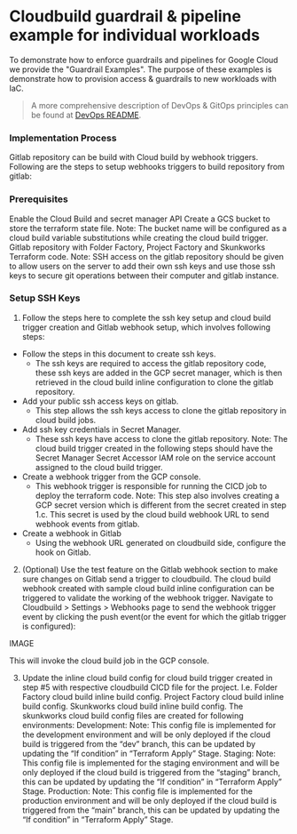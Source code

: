 # Cloudbuild guardrail & pipeline example for individual workloads

To demonstrate how to enforce guardrails and pipelines for Google Cloud we provide the "Guardrail Examples". The purpose of these examples is demonstrate how to provision access & guardrails to new workloads with IaC. 

> A more comprehensive description of DevOps & GitOps principles can be found at [DevOps README](./../../../README.md). 


### Implementation Process
Gitlab repository can be build with Cloud build by webhook triggers. Following are the steps to setup webhooks triggers to build repository from gitlab:

### Prerequisites
Enable the Cloud Build and secret manager API
Create a GCS bucket to store the terraform state file. Note: The bucket name will be configured as a cloud build variable substitutions while creating the cloud build trigger.
Gitlab repository with Folder Factory, Project Factory and Skunkworks Terraform code.
Note: SSH access on the gitlab repository should be given to allow users on the server to add their own ssh keys and use those ssh keys to secure git operations between their computer and gitlab instance. 

### Setup SSH Keys

1. Follow the steps here to complete the ssh key setup and cloud build trigger creation and Gitlab webhook setup, which involves following steps:
* Follow the steps in this document to create ssh keys. 
  * The ssh keys are required to access the gitlab repository code, these ssh keys are added in the GCP secret manager, which is then retrieved in the cloud build inline configuration to clone the gitlab repository.
* Add your public ssh access keys on gitlab.
  * This step allows the ssh keys access to clone the gitlab repository in cloud build jobs.
* Add ssh key credentials in Secret Manager.
  * These ssh keys have access to clone the gitlab repository. Note: The cloud build trigger created in the following steps should have the  Secret Manager Secret Accessor IAM role on the service account assigned to the cloud build trigger.
* Create a webhook trigger  from the GCP console.
  * This webhook trigger is responsible for running the CICD job to deploy the terraform code. Note: This step also involves creating a GCP secret version which is different from the secret created in step 1.c. This secret is used by the cloud build webhook URL to send webhook events from gitlab.
* Create a webhook in Gitlab 
  * Using the webhook URL generated on cloudbuild side, configure the hook on Gitlab. 
2. (Optional) Use the test feature on the Gitlab webhook section to make sure changes on Gitlab send a trigger to cloudbuild. 
The cloud build webhook created with sample cloud build inline configuration can be triggered to validate the working of the webhook trigger. Navigate to Cloudbuild > Settings > Webhooks page to send the webhook trigger event by clicking the push event(or the event for which the gitlab trigger is configured):

IMAGE 

This will invoke the cloud build job in the GCP console.

3. Update the inline cloud build config for cloud build trigger created in step #5 with respective cloudbuild CICD file for the project. I.e. 
Folder Factory cloud build inline build config.
Project Factory cloud build inline build config.
Skunkworks cloud build inline build config. The skunkworks cloud build config files are created for following environments:
Development:  Note: This config file is implemented for the development environment and will be only deployed if the cloud build is triggered from the “dev” branch, this can be updated by updating the “If condition” in “Terraform Apply” Stage.
Staging:  Note: This config file is implemented for the staging  environment and will be only deployed if the cloud build is triggered from the “staging” branch, this can be updated by updating the “If condition” in “Terraform Apply” Stage.
Production:  Note: This config file is implemented for the production environment and will be only deployed if the cloud build is triggered from the “main” branch, this can be updated by updating the “If condition” in “Terraform Apply” Stage.
